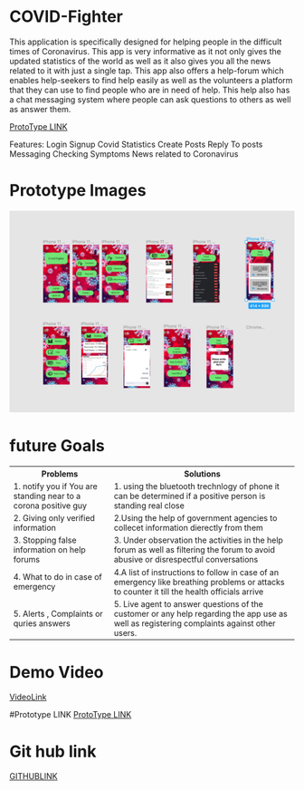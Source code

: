 # COVID-Fighter
This application is specifically designed for helping people in the difficult times of Coronavirus. This app is very informative as it not only gives the updated statistics of the world as well as it also gives you all the news related to it with just a single tap. This app also offers a help-forum which enables help-seekers to find help easily as well as the volunteers a platform that they can use to find people who are in need of help. This help also has a chat messaging system where people can ask questions to others as well as answer them.

[ProtoType LINK](https://www.figma.com/proto/cjWYCbq7H6VTnCEgYV9hMg/Covid?node-id=1%3A2&viewport=600%2C415%2C0.7577173709869385&scaling=scale-down)

Features:
Login
Signup
Covid Statistics
Create Posts
Reply To posts
Messaging
Checking Symptoms
News related to Coronavirus

# Prototype Images
![](1.png) 

# future Goals

<table>
  <tr>
    <th>Problems </th>
    <th>Solutions</th>
  </tr>
  <tr>
    <td>1. notify you if You are standing near to a corona positive guy</td>
    <td> 1. using the bluetooth trechnlogy of phone it can be determined if a positive  person is standing real close</td>
  </tr>
    <tr>
    <td>2. Giving only verified information</td>
    <td>2.Using the help of government agencies to collecet information dierectly from them</td>
  </tr>
    <tr>
    <td>3. Stopping false information on help forums </td>
    <td>3. Under observation the activities in the help forum as well as filtering the forum to avoid abusive or disrespectful conversations</td>
  </tr>
    <tr>
    <td>4. What to do in  case of emergency</td>
    <td>4.A list of instructions to follow in case of an emergency like breathing problems or attacks to counter it till the health officials arrive</td>
  </tr>
    <tr>
    <td>5. Alerts , Complaints or quries answers </td>
    <td>5. Live agent to answer questions of the customer or any help regarding the app use as well as registering complaints against other users.</td>
  </tr>
  
  
</table>
  
# Demo Video 
[VideoLink](https://youtu.be/wtQcv6ZEFp4)  

#Prototype LINK
[ProtoType LINK](https://www.figma.com/proto/cjWYCbq7H6VTnCEgYV9hMg/Covid?node-id=1%3A2&viewport=600%2C415%2C0.7577173709869385&scaling=scale-down)


# Git hub link
[GITHUBLINK](https://github.com/VivekGupta1999/COVID-Fighter.git)




